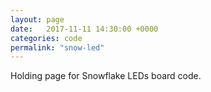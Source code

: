 ```yaml
---
layout: page
date:   2017-11-11 14:30:00 +0000
categories: code
permalink: "snow-led"
---
```


Holding page for Snowflake LEDs board code.
